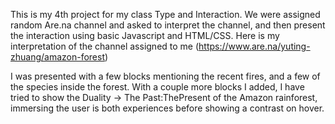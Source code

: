 This is my 4th project for my class Type and Interaction.
We were assigned random Are.na channel and asked to interpret the channel, and then present the interaction using basic Javascript and HTML/CSS.
Here is my interpretation of the channel assigned to me (https://www.are.na/yuting-zhuang/amazon-forest)

I was presented with a few blocks mentioning the recent fires, and a few of the species inside the forest. With a couple more blocks I added, I have tried to show the Duality -> The Past:ThePresent of the Amazon rainforest, immersing the user is both experiences before showing a contrast on hover. 
